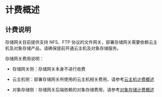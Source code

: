 # 计费概述

## 计费说明

存储网关目前提供支持 NFS、FTP 协议的文件网关，部署存储网关需要依赖云主机及对象存储产品，请确保提前开通云主机及对象存储服务。

存储网关费用说明：

- 存储网关侧：存储网关本身不进行收费

- 云主机侧：部署存储网关所使用的云主机相关费用，请参考[云主机计费概述](https://docs.jdcloud.com/cn/virtual-machines/billing-overview)

- 对象存储侧：存储网关后端依赖的对象存储费用，请参考[对象存储计费概述](https://docs.jdcloud.com/cn/object-storage-service/billing-overview)
